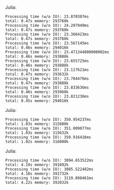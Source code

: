 
Julia:

	Processing time (w/o IO): 23.870307ms
	total: 0.47s memory: 293760k
	Processing time (w/o IO): 24.207949ms
	total: 0.47s memory: 293760k
	Processing time (w/o IO): 23.366423ms
	total: 0.47s memory: 293760k
	Processing time (w/o IO): 23.567145ms
	total: 0.46s memory: 294016k
	Processing time (w/o IO): 23.471344000000002ms
	total: 0.46s memory: 293888k
	Processing time (w/o IO): 23.655725ms
	total: 0.46s memory: 293888k
	Processing time (w/o IO): 23.117621ms
	total: 0.47s memory: 293632k
	Processing time (w/o IO): 23.704476ms
	total: 0.47s memory: 293888k
	Processing time (w/o IO): 23.833636ms
	total: 0.46s memory: 293968k
	Processing time (w/o IO): 23.821236ms
	total: 0.45s memory: 294016k

Julia:

	Processing time (w/o IO): 350.954237ms
	total: 1.03s memory: 315880k
	Processing time (w/o IO): 351.009077ms
	total: 1.03s memory: 315632k
	Processing time (w/o IO): 350.916416ms
	total: 1.02s memory: 316000k

Julia:

	Processing time (w/o IO): 3094.653522ms
	total: 4.19s memory: 391892k
	Processing time (w/o IO): 3085.522482ms
	total: 4.18s memory: 391732k
	Processing time (w/o IO): 3119.898461ms
	total: 4.22s memory: 392032k
